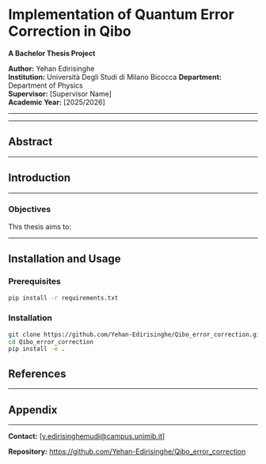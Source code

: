 # Implementation of Quantum Error Correction in Qibo

**A Bachelor Thesis Project**

**Author:** Yehan Edirisinghe  
**Institution:** Università Degli Studi di Milano Bicocca 
**Department:** Department of Physics  
**Supervisor:** [Supervisor Name]  
**Academic Year:** [2025/2026]

---
---

## Abstract




---

<!-- ## Table of Contents

1. [Introduction](#introduction)


--- -->

## Introduction

---

### Objectives

This thesis aims to:

---

## Installation and Usage

### Prerequisites

```bash
pip install -r requirements.txt
```

### Installation

```bash
git clone https://github.com/Yehan-Edirisinghe/Qibo_error_correction.git
cd Qibo_error_correction
pip install -e .
```

## References


---

## Appendix

---

**Contact:** [y.edirisinghemudi@campus.unimib.it]

**Repository:** https://github.com/Yehan-Edirisinghe/Qibo_error_correction